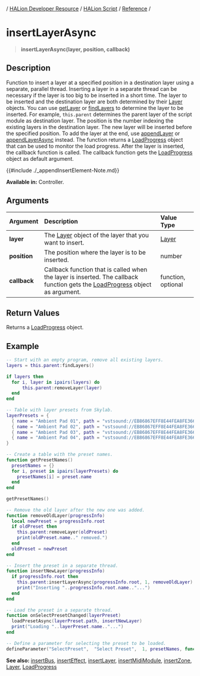 / [HALion Developer Resource](../../HALion-Developer-Resource.md) / [HALion Script](./HALion-Script.md) / [Reference](./Reference.md) /

# insertLayerAsync

>**insertLayerAsync(layer, position, callback)**

## Description

Function to insert a layer at a specified position in a destination layer using a separate, parallel thread. Inserting a layer in a separate thread can be necessary if the layer is too big to be inserted in a short time. The layer to be inserted and the destination layer are both determined by their [Layer](./Layer.md) objects. You can use [getLayer](./getLayer.md) or [findLayers](./findLayers.md) to determine the layer to be inserted. For example, ``this.parent`` determines the parent layer of the script module as destination layer. The position is the number indexing the existing layers in the destination layer. The new layer will be inserted before the specified position. To add the layer at the end, use [appendLayer](./appendLayer.md) or [appendLayerAsync](./appendLayerAsync.md) instead. The function returns a [LoadProgress](./LoadProgress.md) object that can be used to monitor the load progress. After the layer is inserted, the callback function is called. The callback function gets the [LoadProgress](./LoadProgress.md) object as default argument.

{{#include ./_appendInsertElement-Note.md}}

**Available in:** Controller.

## Arguments

|Argument|Description|Value Type|
|:-|:-|:-|
|**layer**|The [Layer](./Layer.md) object of the layer that you want to insert.|[Layer](./Layer.md)|
|**position**|The position where the layer is to be inserted.|number|
|**callback**|Callback function that is called when the layer is inserted. The callback function gets the [LoadProgress](./LoadProgress.md) object as argument.|function, optional|

## Return Values

Returns a [LoadProgress](./LoadProgress.md) object.

## Example

```lua
-- Start with an empty program, remove all existing layers.
layers = this.parent:findLayers()
 
if layers then
  for i, layer in ipairs(layers) do
      this.parent:removeLayer(layer)
  end
end
 
-- Table with layer presets from Skylab.
layerPresets = {
  { name = "Ambient Pad 01", path = "vstsound://EB86867EFF8E44FEA8FE366F676E25BE/.AppData/Steinberg/Skylab/Sub Presets/Layer Presets/Ambient Pads/Ambient Pad 01.vstpreset" },
  { name = "Ambient Pad 02", path = "vstsound://EB86867EFF8E44FEA8FE366F676E25BE/.AppData/Steinberg/Skylab/Sub Presets/Layer Presets/Ambient Pads/Ambient Pad 02.vstpreset" },
  { name = "Ambient Pad 03", path = "vstsound://EB86867EFF8E44FEA8FE366F676E25BE/.AppData/Steinberg/Skylab/Sub Presets/Layer Presets/Ambient Pads/Ambient Pad 03.vstpreset" },
  { name = "Ambient Pad 04", path = "vstsound://EB86867EFF8E44FEA8FE366F676E25BE/.AppData/Steinberg/Skylab/Sub Presets/Layer Presets/Ambient Pads/Ambient Pad 04.vstpreset" },
}
 
-- Create a table with the preset names.
function getPresetNames()
  presetNames = {}
  for i, preset in ipairs(layerPresets) do
    presetNames[i] = preset.name
  end
end
 
getPresetNames()
 
-- Remove the old layer after the new one was added.
function removeOldLayer(progressInfo)
  local newPreset = progressInfo.root
  if oldPreset then
    this.parent:removeLayer(oldPreset)
    print(oldPreset.name.." removed.")
  end
  oldPreset = newPreset
end
 
-- Insert the preset in a separate thread.
function insertNewLayer(progressInfo)
  if progressInfo.root then
    this.parent:insertLayerAsync(progressInfo.root, 1, removeOldLayer)
    print("Inserting "..progressInfo.root.name.."...")
  end
end
 
-- Load the preset in a separate thread.
function onSelectPresetChanged(layerPreset)
  loadPresetAsync(layerPreset.path, insertNewLayer)
  print("Loading "..layerPreset.name.."...")
end
 
-- Define a parameter for selecting the preset to be loaded.
defineParameter("SelectPreset",  "Select Preset",  1, presetNames, function() onSelectPresetChanged(layerPresets[SelectPreset]) end)
```

**See also:** [insertBus](./insertBus.md), [insertEffect](./insertEffect.md), [insertLayer](./insertLayer.md), [insertMidiModule](./insertMidiModule.md), [insertZone](./insertZone.md), [Layer](./Layer.md), [LoadProgress](./LoadProgress.md)